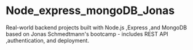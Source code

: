 # Node_express_mongoDB_Jonas
Real-world backend projects built with Node.js ,Express ,and MongoDB based on Jonas Schmedtmann's bootcamp - includes REST API ,authentication, and deployment.
